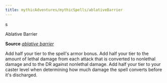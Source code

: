 ```yaml
---
title: mythicAdventures/mythicSpells/ablativeBarrier
---
```

s

Ablative Barrier

**Source** [_ablative barrier_](ultimateCombat/spells/ablativeBarrier.md#_ablative-barrier)

Add half your tier to the spell's armor bonus. Add half your tier to the amount of lethal damage from each attack that is converted to nonlethal damage and to the DR against nonlethal damage. Add half your tier to your caster level when determining how much damage the spell converts before it's discharged.

